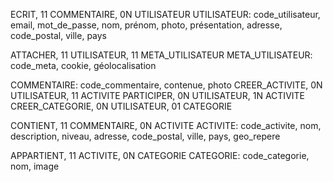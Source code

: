 ECRIT, 11 COMMENTAIRE, 0N UTILISATEUR
UTILISATEUR: code_utilisateur, email, mot_de_passe, nom, prénom, photo, présentation, adresse, code_postal, ville, pays

ATTACHER, 11 UTILISATEUR, 11 META_UTILISATEUR
META_UTILISATEUR: code_meta, cookie, géolocalisation

COMMENTAIRE: code_commentaire, contenue, photo
CREER_ACTIVITE, 0N UTILISATEUR, 11 ACTIVITE
PARTICIPER, 0N UTILISATEUR, 1N ACTIVITE
CREER_CATEGORIE, 0N UTILISATEUR, 01 CATEGORIE

CONTIENT, 11 COMMENTAIRE, 0N ACTIVITE
ACTIVITE: code_activite, nom, description, niveau, adresse, code_postal, ville, pays, geo_repere

APPARTIENT, 11 ACTIVITE, 0N CATEGORIE
CATEGORIE: code_categorie, nom, image
